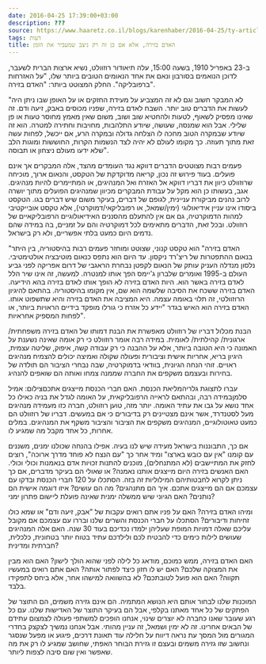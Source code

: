```yaml
---
date: 2016-04-25 17:39:00+03:00
description: ???
source: https://www.haaretz.co.il/blogs/karenhaber/2016-04-25/ty-article/0000017f-f8b0-d887-a7ff-f8f413980000
tags: דעות
title: האדם בזירה, אלא אם כן זה רק ניצב שמעביר את הזמן
---
```


ב-23 באפריל 1910, בשעה 15:00, עלה תיאודור רוזוולט, נשיא ארצות הברית לשעבר, לדוכן הנואמים בסורבון ונאם את אחד הנאומים הטובים ביותר שלו, "על האזרחות ברפובליקה". החלק המצוטט ביותר: "האדם בזירה".

"לא המבקר חשוב וגם לא זה המצביע על מעידת החזקים או על האופן שבו ניתן היה לעשות את הדברים טוב יותר. השבח לאדם בזירה, שפניו מכוסים באבק, זיעה ודם. זה שאינו מפסיק לשאוף, לטעות ולהחטיא שוב ושוב, משום שאין מאמץ מחוסר טעות או פן שלילי. אבל הוא שמנסה, שעושה, שיודע התלהבות, מחויבות וחתירה למטרה. הוא זה שיודע שבמקרה הטוב מחכה לו הצלחה גדולה ובמקרה הרע, אם ייכשל, לפחות עשה זאת מתוך תעוזה. כך מקומו לעולם לא יהיה לצד הנשמות הקרות, החוששות ומוגות הלב שלא ידעו מעולם ניצחון או תבוסה".

פעמים רבות מצוטטים הדברים דווקא נגד העומדים מהצד, אלה המבקרים אך אינם פועלים. בעוד פירוש זה נכון, קריאה מדוקדקת של הטקסט, והנאום ארוך, מוכיחה שרוזוולט כיוון את דבריו דווקא אל האזרח ואל המנהיגים, או המתיימרים להיות מנהיגים. אגב, בעשותו כן הוא מקל על עבודת המבקרים מכיוון שמנהיגים הפועלים מתוך יושרה לרוב נהנים מביקורת עניינית, לגופם של דברים, בעיקר משום שיש דברים בגו. הטקסט ביסודו אינו עניין אידיאולוגי (ימין/שמאל, או רפובליקאי/דמוקרטי), אלא טקסט אובייקטיבי למהות הדמוקרטיה, גם אם אין להתעלם מהסננים האידיאולוגיים הרפובליקאיים של רוזוולט. ובכל זאת, הדברים מתאימים לכל דמוקרטיה והם על זמניים, בה במידה שהם נדמים היום כמעט בלתי אפשריים, ולא רק בישראל.

"האדם בזירה" הוא טקסט קנוני, שצוטט ומוחזר פעמים רבות בהיסטוריה, בין היתר בנאום ההתפטרות של ריצ'רד ניקסון. עד היום הוא נתפס כנאום מוטיבציה אולטימטיבי. נלסון מנדלה העניק עותק של הנאום לקפטן נבחרת הראגבי של דרום אפריקה לפני גביע העולם ב-1995 ואומרים שלברון ג'יימס הפך אותו למנטרה. למעשה, זה אינו שיר הלל לאדם בזירה באשר הוא. היות האדם בזירה לא הופך אותו לאדם בזירה בהא הידיעה. האדם בזירה ששכח את הסיבה שלשמה הוא שם, אין מקומו בהיסטוריה. בהתאם להיגיון הרוזוולטי, זה תלוי באומה עצמה. היא המציבה את האדם בזירה והיא שתשפוט אותו. האדם בזירה הוא האיש בגדר "יידע כל אזרח כי גורלו מופקד בידיים הראויות ביותר, או לפחות המספיק אחראיות".

הבנת מכלול דבריו של רוזוולט מאפשרת את הבנת דמותו של האדם בזירה משפחתית/ ארגונית/ קהילתית/ לאומית. במידה רבה אומר רוזוולט כי רק אומה שאינה נשענת על האמונה כי היא הטובה ביותר, אלא על ההבנה כי רק עבודה קשה, איפוק, שליטה עצמית, היגיון בריא, אחריות אישית וציבורית ופעולה שקולה ואמיצה יכולים להצמיח מנהיגים ראויים. זוהי הנחה הגיונית, בוודאי בדמוקרטיה, שבה נבחרי הציבור הם תולדה של בחירות ובעצמם משקפים את החברה שממנה צמחו ואותה הם שואפים להנהיג.

 עברו לתצוגת גלריהמליאת הכנסת. האם חברי הכנסת מייצגים אתכםצילום: אמיל סלמןבמידה רבה, ובהתאם לראייה הרפובליקאית, על האומה לגדל את בניה כאילו כל אחד נושא על גבו את עתיד האומה. יותר מזה, טוען רוזוולט, חברה כזו מעמידה מנהיגים מעל לסטנדרד, אשר אינם מצטיינים רק בדיבורים כי אם במעשים. דבריו של רוזוולט הם כמעט טאוטולוגיים, המנהיגים משקפים את הציבור והציבור משקף את המנהיגים. במלים אחרות, כל אחד מקבל מה שמגיע לו.

אם כך, התבוננות בישראל מעידה שיש לנו בעיה. אפילו בהנחה שכולנו ימנים, משננים עם קומנו "אין עם כובש בארצו" ומיד אחר כך "עם הנצח לא פוחד מדרך ארוכה", רוצים לחזק את המתיישבים (לא המתנחלים), מוכנים להתנות זכויות אדם בנאמנות וכולי וכולי. האם האנשים בזירה היום מייצגים אותנו נאמנה? או שאולי הם בעיקר מדברים, אם כך ניתן לקרוא לחבטותיהם המילוליות זה בזה. הסתכלו על 120 חברי הכנסת ובדקו עם עצמכם אם הם מייצגים אתכם. איך הם מתנהגים? מה הם עושים? איזו דוגמה אישית הם נותנים? האם הגיוני שיש ממשלה ימנית שאינה פועלת ליישום פתרון ימני?

ומיהו האדם בזירה? האם על פניו אתם רואים עקבות של "אבק, זיעה ודם" או שמא כולו זחיחות ודיבורים? הסתכלו על חברי הכנסת והשרים שלנו ובררו עם עצמכם אם מקובל עליכם שאלה דמויות המופת שעליהן ילמדו נכדיכם בעוד 30 שנה. האם אלה המנהיגים שעושים לילות כימים כדי להבטיח לכם ולילדכם עתיד בטוח יותר בטחונית, כלכלית, חברתית ומדינית?

האם האדם בזירה, ממש כמוכם, מודאג כל לילה לפני שהוא הולך לישון? האם הוא מבין את המצוקה שלכם? האם יש לו חזון כיצד לפתור אותה? האם אתם רואים במעשיו תקווה? האם הוא פועל לטובתכם? לא בהשוואה למישהו אחר, אלא ביחס לתפקידו בלבד.

המוכנות שלנו לבחור אותם היא הנושא המתמיה. הם אינם גזירה משמים, הם התוצר של הפתקים של כל אחד מאתנו בקלפי, אבל הם בעיקר התוצר של האדישות שלנו. עם כל רגע שעובר שאנו כחברה לא יוצרים שינוי, אנחנו הופכים למשתפי פעולה לצמצום עתידם של הבאים אחרינו. זה לא ימין ושמאל, זה עניין מהותי. אבל אנחנו נמשיך לצקצק בחדרי המגורים מול המסך עת נראה דיווח על חלילה עוד תאונת דרכים, פיגוע או מפעל שנסגר ונחשוב שזו גזירה משמים ובעצם זו גזירת הבוחר האפתי, שחושב שמגיע לו רק את מה שאפשר ואין שום סיבה לצפות ליותר.